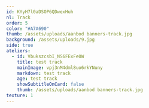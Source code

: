 ```yaml
---
id: KYyH7l0aDSOP6QDwexHuh
nl: Track
order: 5
color: "#A7A690"
thumb: /assets/uploads/aanbod banners-track.jpg
background: /assets/uploads/9.jpg
side: true
ateliers:
  - id: VbukszcsbI_NS6FExFe0W
    title: test track
    mainImage: vpj3nM4dml8uo6rkYNuny
    markdown: test track
    age: test track
    showSubtitleOnCard: false
    thumb: /assets/uploads/aanbod banners-track.jpg
texture: 1
---
```

